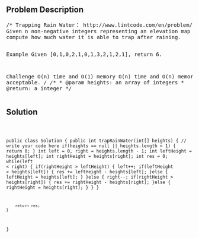 <!--
<style>
  body { font-family: Arial, sans-serif; }
  .container { max-width: 100%; margin: auto; padding: 10px; }
  .comment-block { background-color: #f9f9f9; padding: 10px; border-left: 5px solid #ccc; max-width: 400px; margin: 20px; word-wrap: break-word; white-space: pre-wrap; }
  .code-block { background-color: #f4f4f4; padding: 10px; border: 1px solid #ddd; }
</style>
-->

<div class='container'>
<h2>Problem Description</h2>
<div class='comment-block'>
<pre>
/* Trapping Rain Water： http://www.lintcode.com/en/problem/trapping-rain-water/
Given n non-negative integers representing an elevation map where the width of each bar is 1, 
compute how much water it is able to trap after raining.

Example
Given [0,1,0,2,1,0,1,3,2,1,2,1], return 6.

Challenge 
O(n) time and O(1) memory
O(n) time and O(n) memory is also acceptable.
*/
    /**
     * @param heights: an array of integers
     * @return: a integer
     */
</pre>
</div>

<h2>Solution</h2>
<div class='code-block'>
<pre><code class='language-java'>

public class Solution {
    public int trapRainWater(int[] heights) {
        // write your code here
        if(heights == null || heights.length < 1) {
            return 0;
        }
        int left = 0, right = heights.length - 1;
        int leftHeight = heights[left];
        int rightHeight = heights[right];
        int res = 0;
        while(left < right) {
            if(rightHeight > leftHeight) {
                left++;
                if(leftHeight > heights[left]) {
                    res += leftHeight - heights[left];
                }else {
                    leftHeight = heights[left];
                }
            }else {
                right--;
                if(rightHeight > heights[right]) {
                    res += rightHeight - heights[right];
                }else {
                    rightHeight = heights[right];
                }
            }
        }
        
        return res;
    }
}</code></pre>
</div>
</div>

